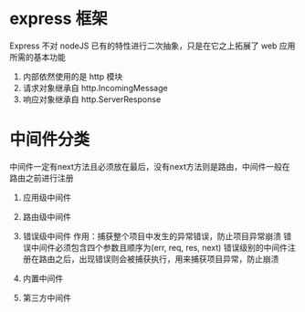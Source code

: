 # express 框架
Express 不对 nodeJS 已有的特性进行二次抽象，只是在它之上拓展了 web 应用所需的基本功能
1. 内部依然使用的是 http 模块
2. 请求对象继承自 http.IncomingMessage
3. 响应对象继承自 http.ServerResponse

# 中间件分类
中间件一定有next方法且必须放在最后，没有next方法则是路由，中间件一般在路由之前进行注册
1. 应用级中间件
<script>
  // 绑定到 app 实例上的中间件叫应用级的中间件
  const express = require('express');
  const app = express();
  app.use((req, res, next) => { next() });
  app.get((req, res, next) => { next() });
  app.post((req, res, next) => { next() });
</script>
2. 路由级中间件
<script>
  // 绑定到 express.Router() 实例上的中间件叫路由级的中间件
  const express = require('express');
  const router = express.Router();
  router.use((req, res, next) => { next() });
</script>
3. 错误级中间件
作用：捕获整个项目中发生的异常错误，防止项目异常崩溃
错误中间件必须包含四个参数且顺序为(err, req, res, next)
错误级别的中间件注册在路由之后，出现错误则会被捕获执行，用来捕获项目异常，防止崩溃
<script>
  app.get('/', (req, res) => {
    throw new Error('服务异常');
    res.send('hello');
  })

  app.use((err, req, res, next) => {
    console.log('error:', err.message);
    res.send('服务器异常', err.message)
  })
</script>
4. 内置中间件
<script>
  // 静态资源托管 可以很方便的创建一个静态资源服务器 访问多个静态资源目录则多次调用 express.static() 即可
  express.static('public');
  // 添加前缀
  app.use('/pubilc',  express.static('public'))
  // 解析JSON格式请求体数据
  express.json();
  // 解析url-encoded格式请求体数据
  express.urlencoded();

  // usage
  // 配置解析 application/json 格式数据的中间件，默认情况下，如果不配置此中间件则 req.body 等于 undefined
  app.use(express.json());
  // 配置解析 application/x-www-form-urlencoded 格式数据的内置中间件
  app.use(express.urlencoded({ extended: false }));
</script>
5. 第三方中间件